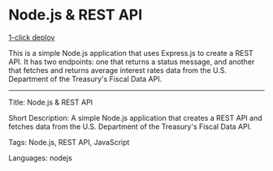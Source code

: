 # Node.js & REST API

[1-click deploy](https://github.com/new?template_name=sample-nodejs-rest-api-template&template_owner=DefangSamples)

This is a simple Node.js application that uses Express.js to create a REST API. It has two endpoints: one that returns a status message, and another that fetches and returns average interest rates data from the U.S. Department of the Treasury's Fiscal Data API.

---

Title: Node.js & REST API

Short Description: A simple Node.js application that creates a REST API and fetches data from the U.S. Department of the Treasury's Fiscal Data API.

Tags: Node.js, REST API, JavaScript

Languages: nodejs
